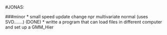 #JONAS:


###minor
	* small speed update change npr multivariate normal (uses SVD.......) (DONE)
	* writte a program that can load files in different computer and set up a GMM_Hier
	